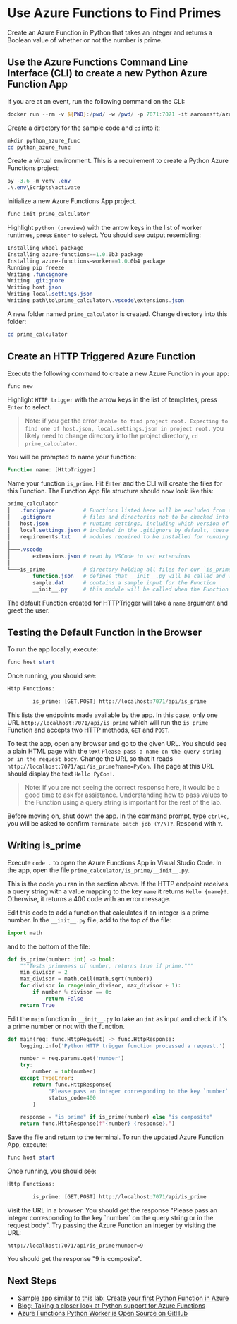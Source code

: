 # Use Azure Functions to Find Primes

Create an Azure Function in Python that takes an integer and returns a Boolean value of whether or not the number is prime.

## Use the Azure Functions Command Line Interface (CLI) to create a new Python Azure Function App

If you are at an event, run the following command on the CLI:

```powershell
docker run --rm -v ${PWD}:/pwd/ -w /pwd/ -p 7071:7071 -it aaronmsft/azure-functions-core-tools:latest bash
```

Create a directory for the sample code and `cd` into it:

``` powershell
mkdir python_azure_func
cd python_azure_func
```

Create a virtual environment. This is a requirement to create a Python Azure Functions project:  

``` powershell
py -3.6 -m venv .env
.\.env\Scripts\activate
```

Initialize a new Azure Functions App project.

``` powershell
func init prime_calculator
```

Highlight `python (preview)` with the arrow keys in the list of worker runtimes, press `Enter` to select.  You should see output resembling:

``` powershell
Installing wheel package
Installing azure-functions==1.0.0b3 package
Installing azure-functions-worker==1.0.0b4 package
Running pip freeze
Writing .funcignore
Writing .gitignore
Writing host.json
Writing local.settings.json
Writing path\to\prime_calculator\.vscode\extensions.json
```

A new folder named `prime_calculator` is created. Change directory into this folder:

``` powershell
cd prime_calculator
```

## Create an HTTP Triggered Azure Function

Execute the following command to create a new Azure Function in your app:

``` powershell
func new
```

Highlight `HTTP trigger` with the arrow keys in the list of templates, press `Enter` to select.

> Note: if you get the error
> `Unable to find project root. Expecting to find one of host.json, local.settings.json in project root.`
> you likely need to change directory into the project directory, `cd prime_calculator`.

You will be prompted to name your function:

``` powershell
Function name: [HttpTrigger]
```

Name your function `is_prime`. Hit `Enter` and the CLI will create the files for this Function. The Function App file structure should now look like this:

``` powershell
prime_calculator
│   .funcignore         # Functions listed here will be excluded from deployment
│   .gitignore          # files and directories not to be checked into source control
│   host.json           # runtime settings, including which version of Azure Functions to use
│   local.settings.json # included in the .gitignore by default, these settings will be used when running locally
│   requirements.txt    # modules required to be installed for running the Function App
│
├───.vscode
│       extensions.json # read by VSCode to set extensions
│
└───is_prime            # directory holding all files for our `is_prime` Function
        function.json   # defines that __init__.py will be called and which bindings are used
        sample.dat      # contains a sample input for the Function
        __init__.py     # this module will be called when the Function is run
```

The default Function created for HTTPTrigger will take a `name` argument and greet the user.  

## Testing the Default Function in the Browser

To run the app locally, execute:

``` powershell
func host start
```

Once running, you should see:

``` powershell
Http Functions:

        is_prime: [GET,POST] http://localhost:7071/api/is_prime
```

This lists the endpoints made available by the app. In this case, only one URL `http://localhost:7071/api/is_prime` which will run the `is_prime` Function and accepts two HTTP methods, `GET` and `POST`.

To test the app, open any browser and go to the given URL. You should see a plain HTML page with the text `Please pass a name on the query string or in the request body`. Change the URL so that it reads `http://localhost:7071/api/is_prime?name=PyCon`. The page at this URL should display the text `Hello PyCon!`.

> Note: If you are not seeing the correct response here, it would be a good time to ask for assistance. Understanding how to pass values to the Function using a query string is important for the rest of the lab.

Before moving on, shut down the app. In the command prompt, type `ctrl+c`, you will be asked to confirm `Terminate batch job (Y/N)?`. Respond with `Y`.

## Writing is_prime

Execute `code .` to open the Azure Functions App in Visual Studio Code. In the app, open the file `prime_calculator/is_prime/__init__.py`.

This is the code you ran in the section above. If the HTTP endpoint receives a query string with a value mapping to the key `name` it returns `Hello {name}!`. Otherwise, it returns a 400 code with an error message.

Edit this code to add a function that calculates if an integer is a prime number. In the `__init__.py` file, add to the top of the file:

``` python
import math
```

and to the bottom of the file:

``` python
def is_prime(number: int) -> bool:
    """Tests primeness of number, returns true if prime."""
    min_divisor = 2
    max_divisor = math.ceil(math.sqrt(number))
    for divisor in range(min_divisor, max_divisor + 1):
        if number % divisor == 0:
            return False
    return True
```

Edit the `main` function in `__init__.py` to take an `int` as input and check if it's a prime number or not with the function.

``` python
def main(req: func.HttpRequest) -> func.HttpResponse:
    logging.info('Python HTTP trigger function processed a request.')

    number = req.params.get('number')
    try:
        number = int(number)
    except TypeError:
        return func.HttpResponse(
             "Please pass an integer corresponding to the key `number` on the query string or in the request body",
             status_code=400
        )

    response = "is prime" if is_prime(number) else "is composite"
    return func.HttpResponse(f"{number} {response}.")
```

Save the file and return to the terminal. To run the updated Azure Function App, execute:

``` powershell
func host start
```

Once running, you should see:  

``` powershell
Http Functions:

        is_prime: [GET,POST] http://localhost:7071/api/is_prime
```

Visit the URL in a browser. You should get the response "Please pass an integer corresponding to the key \`number\` on the query string or in the request body". Try passing the Azure Function an integer by visiting the URL:

``` url
http://localhost:7071/api/is_prime?number=9
```

You should get the response "9 is composite".

## Next Steps

- [Sample app similar to this lab: Create your first Python Function in Azure](https://docs.microsoft.com/en-us/azure/azure-functions/functions-create-first-function-python)
- [Blog: Taking a closer look at Python support for Azure Functions](https://azure.microsoft.com/en-us/blog/taking-a-closer-look-at-python-support-for-azure-functions/)
- [Azure Functions Python Worker is Open Source on GitHub](https://github.com/Azure/azure-functions-python-worker)
